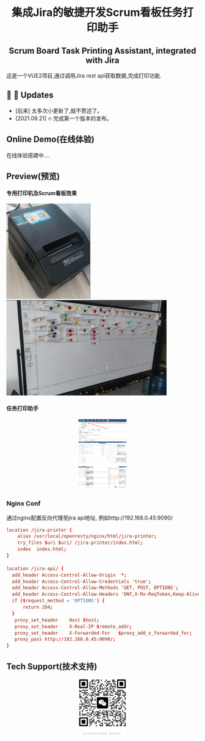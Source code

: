 <h1 align='center'>集成Jira的敏捷开发Scrum看板任务打印助手</h1>
<h2 align='center'>Scrum Board Task Printing Assistant, integrated with Jira</h2>
这是一个VUE2项目,通过调用Jira rest api获取数据,完成打印功能.

## &#x1F4E3; &#x1F4E3; Updates
* [后来] 太多次小更新了,就不赘述了。
* [2021.09.21] 🔥 完成第一个版本的发布。

## Online Demo(在线体验)
在线体验搭建中....

## Preview(预览)
#### 专用打印机及Scrum看板效果
<div style="margin: 0 auto;">
  <img src="./preview/printer.jpg" style="height: 250px;">
  <img src="./preview/scrumBoard.jpg" style="height: 250px;">
</div>

#### 任务打印助手
<div style="width: 25%; margin: 0 auto;">
  <img src="./preview/integratedWithJira.jpg" style="width: 660px;">
</div>
<div style="width: 25%; margin: 0 auto;">
  <img src="./preview/preview.png" style="width: 660px;">
</div>
<div style="width: 25%; margin: 0 auto;">
  <img src="./preview/howToPrintTasks.jpg" style="width: 660px;">
</div>

### Nginx Conf
通过nginx配置反向代理至jira api地址, 例如http://192.168.0.45:9090/
```cf
location /jira-printer {
    alias /usr/local/openresty/nginx/html/jira-printer;
    try_files $uri $uri/ /jira-printer/index.html;
    index  index.html;
}

location /jira-api/ {
  add_header Access-Control-Allow-Origin  *;
  add_header Access-Control-Allow-Credentials 'true';
  add_header Access-Control-Allow-Methods 'GET, POST, OPTIONS';
  add_header Access-Control-Allow-Headers 'DNT,X-Mx-ReqToken,Keep-Alive,User-Agent,X-Requested-With,If-Modified-Since,Cache-Control,Content-Type,Authorization,x-xsrf-token,Set-Cookie';
  if ($request_method = 'OPTIONS') {
      return 204;
  }
   proxy_set_header    Host $host;
   proxy_set_header    X-Real-IP $remote_addr;
   proxy_set_header    X-Forwarded-For   $proxy_add_x_forwarded_for;
   proxy_pass http://192.168.0.45:9090/;
}
```

## Tech Support(技术支持)
<div style="width: 25%; margin: 0 auto;">
  <img src="./preview/findme.jpg" alt="手机扫描体验更佳" title="手机扫描体验更佳" style="width: 150px; height: auto;">
</div>
